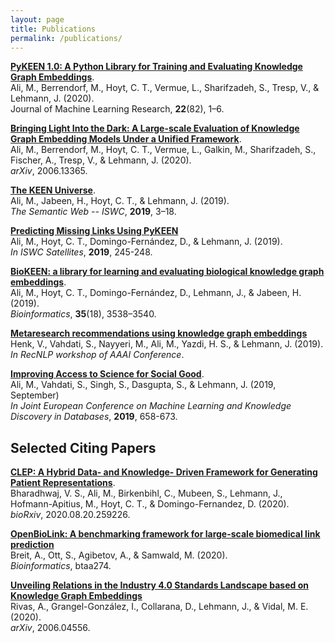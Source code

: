 ```yaml
---
layout: page
title: Publications
permalink: /publications/
---
```

[**PyKEEN 1.0: A Python Library for Training and Evaluating Knowledge Graph Embeddings**](http://jmlr.org/papers/v22/20-825.html).
<br /> Ali, M., Berrendorf, M., Hoyt, C. T., Vermue, L., Sharifzadeh, S., Tresp, V., & Lehmann, J. (2020).
<br /> Journal of Machine Learning Research, **22**(82), 1–6.

[**Bringing Light Into the Dark: A Large-scale Evaluation of Knowledge Graph Embedding Models Under a Unified Framework**](http://arxiv.org/abs/2006.13365).
<br /> Ali, M., Berrendorf, M., Hoyt, C. T., Vermue, L., Galkin, M., Sharifzadeh, S., Fischer, A., Tresp, V., & Lehmann, J. (2020).
<br /> *arXiv*, 2006.13365.

[**The KEEN Universe**](https://doi.org/10.1007/978-3-030-30796-7_1).
<br /> Ali, M., Jabeen, H., Hoyt, C. T., & Lehmann, J. (2019).
<br /> *The Semantic Web -- ISWC*, **2019**, 3–18.

[**Predicting Missing Links Using PyKEEN**](http://ceur-ws.org/Vol-2456/paper64.pdf)
<br /> Ali, M., Hoyt, C. T., Domingo-Fernández, D., & Lehmann, J. (2019).
<br /> *In ISWC Satellites*, **2019**, 245-248.

[**BioKEEN: a library for learning and evaluating biological knowledge graph embeddings**](https://doi.org/10.1093/bioinformatics/btz117).
<br />Ali, M., Hoyt, C. T., Domingo-Fernández, D., Lehmann, J., & Jabeen, H. (2019).
<br /> *Bioinformatics*, **35**(18), 3538–3540. 

[**Metaresearch recommendations using knowledge graph embeddings**](https://recnlp2019.github.io/papers/RecNLP2019_paper_20.pdf)
<br /> Henk, V., Vahdati, S., Nayyeri, M., Ali, M., Yazdi, H. S., & Lehmann, J. (2019).
<br /> *In RecNLP workshop of AAAI Conference*.

[**Improving Access to Science for Social Good**](https://drive.google.com/file/d/1xHZyXRI1AShU8mgmOUZmrdX5mSmxWRvj/view).
<br /> Ali, M., Vahdati, S., Singh, S., Dasgupta, S., & Lehmann, J. (2019, September)
<br /> *In Joint European Conference on Machine Learning and Knowledge Discovery in Databases*, **2019**, 658-673.

## Selected Citing Papers

[**CLEP: A Hybrid Data- and Knowledge- Driven Framework for Generating Patient Representations**](https://doi.org/10.1101/2020.08.20.259226
).
<br />Bharadhwaj, V. S., Ali, M., Birkenbihl, C., Mubeen, S., Lehmann, J., Hofmann-Apitius, M., Hoyt, C. T., & Domingo-Fernandez, D. (2020).
<br />*bioRxiv*, 2020.08.20.259226. 

[**OpenBioLink: A benchmarking framework for large-scale biomedical link prediction**](https://doi.org/10.1093/bioinformatics/btaa274)
<br /> Breit, A., Ott, S., Agibetov, A., & Samwald, M. (2020).
<br /> *Bioinformatics*, btaa274. 

[**Unveiling Relations in the Industry 4.0 Standards Landscape based on Knowledge Graph Embeddings**](https://arxiv.org/abs/2006.04556)
<br /> Rivas, A., Grangel-González, I., Collarana, D., Lehmann, J., & Vidal, M. E. (2020).
<br /> *arXiv*, 2006.04556.
